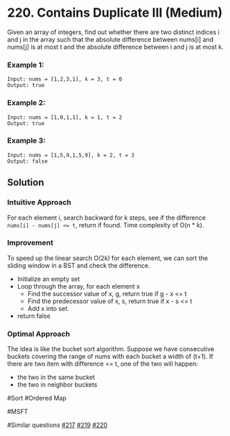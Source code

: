 # 220. Contains Duplicate III (Medium)

Given an array of integers, find out whether there are two distinct indices i and j in the array such that the absolute difference between nums[i] and nums[j] is at most t and the absolute difference between i and j is at most k.

### Example 1:
```
Input: nums = [1,2,3,1], k = 3, t = 0
Output: true
```

### Example 2:
```
Input: nums = [1,0,1,1], k = 1, t = 2
Output: true
```

### Example 3:
```
Input: nums = [1,5,9,1,5,9], k = 2, t = 3
Output: false
```

## Solution
### Intuitive Approach
For each element i, search backward for k steps, see if the difference `nums[i] - nums[j] <= t`, return if found. Time complexity of O(n * k).

### Improvement
To speed up the linear search O(2k) for each element, we can sort the sliding window in a BST and check the difference.
- Initialize an empty set
- Loop through the array, for each element x
  - Find the successor value of x, g, return true if g - x <= t
  - Find the predecessor value of x, s, return true if x - s <= t
  - Add x into set.
- return false

### Optimal Approach
The idea is like the bucket sort algorithm. Suppose we have consecutive buckets covering the range of nums with each bucket a width of (t+1). If there are two item with difference <= t, one of the two will happen:
- the two in the same bucket
- the two in neighbor buckets

#Sort #Ordered Map

#MSFT

#Similar questions [#217](../p217e/README.md) [#219](../p219e/README.md) [#220](../p220m/README.md)
